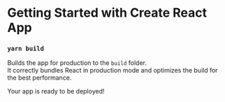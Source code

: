 # Getting Started with Create React App








### `yarn build`

Builds the app for production to the `build` folder.\
It correctly bundles React in production mode and optimizes the build for the best performance.

Your app is ready to be deployed!






















